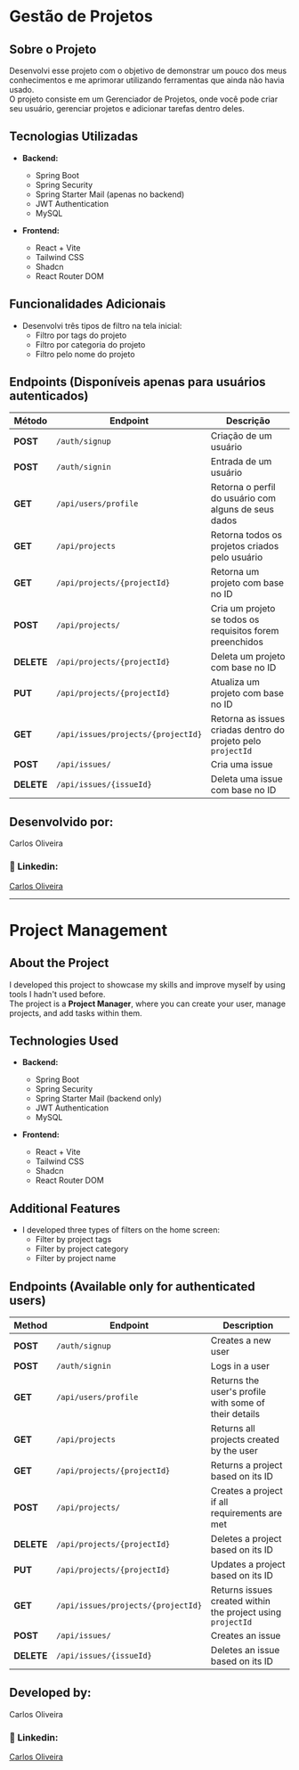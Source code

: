 # Gestão de Projetos

## Sobre o Projeto
Desenvolvi esse projeto com o objetivo de demonstrar um pouco dos meus conhecimentos e me aprimorar utilizando ferramentas que ainda não havia usado.  
O projeto consiste em um Gerenciador de Projetos, onde você pode criar seu usuário, gerenciar projetos e adicionar tarefas dentro deles.

## Tecnologias Utilizadas
- **Backend:**
  - Spring Boot
  - Spring Security
  - Spring Starter Mail (apenas no backend)
  - JWT Authentication
  - MySQL

- **Frontend:**
  - React + Vite
  - Tailwind CSS
  - Shadcn
  - React Router DOM

## Funcionalidades Adicionais
- Desenvolvi três tipos de filtro na tela inicial:
  - Filtro por tags do projeto
  - Filtro por categoria do projeto
  - Filtro pelo nome do projeto

## Endpoints (Disponíveis apenas para usuários autenticados)

| Método | Endpoint | Descrição |
|--------|---------|------------|
| **POST** | `/auth/signup` | Criação de um usuário |
| **POST** | `/auth/signin` | Entrada de um usuário |
| **GET** | `/api/users/profile` | Retorna o perfil do usuário com alguns de seus dados |
| **GET** | `/api/projects` | Retorna todos os projetos criados pelo usuário |
| **GET** | `/api/projects/{projectId}` | Retorna um projeto com base no ID |
| **POST** | `/api/projects/` | Cria um projeto se todos os requisitos forem preenchidos |
| **DELETE** | `/api/projects/{projectId}` | Deleta um projeto com base no ID |
| **PUT** | `/api/projects/{projectId}` | Atualiza um projeto com base no ID |
| **GET** | `/api/issues/projects/{projectId}` | Retorna as issues criadas dentro do projeto pelo `projectId` |
| **POST** | `/api/issues/` | Cria uma issue |
| **DELETE** | `/api/issues/{issueId}` | Deleta uma issue com base no ID |

## Desenvolvido por:
Carlos Oliveira

### 📌 Linkedin:
[Carlos Oliveira](https://www.linkedin.com/in/carlos-oliveira-338a04233/)

---

# Project Management

## About the Project
I developed this project to showcase my skills and improve myself by using tools I hadn't used before.  
The project is a **Project Manager**, where you can create your user, manage projects, and add tasks within them.

## Technologies Used
- **Backend:**
  - Spring Boot
  - Spring Security
  - Spring Starter Mail (backend only)
  - JWT Authentication
  - MySQL

- **Frontend:**
  - React + Vite
  - Tailwind CSS
  - Shadcn
  - React Router DOM

## Additional Features
- I developed three types of filters on the home screen:
  - Filter by project tags
  - Filter by project category
  - Filter by project name

## Endpoints (Available only for authenticated users)

| Method | Endpoint | Description |
|--------|---------|------------|
| **POST** | `/auth/signup` | Creates a new user |
| **POST** | `/auth/signin` | Logs in a user |
| **GET** | `/api/users/profile` | Returns the user's profile with some of their details |
| **GET** | `/api/projects` | Returns all projects created by the user |
| **GET** | `/api/projects/{projectId}` | Returns a project based on its ID |
| **POST** | `/api/projects/` | Creates a project if all requirements are met |
| **DELETE** | `/api/projects/{projectId}` | Deletes a project based on its ID |
| **PUT** | `/api/projects/{projectId}` | Updates a project based on its ID |
| **GET** | `/api/issues/projects/{projectId}` | Returns issues created within the project using `projectId` |
| **POST** | `/api/issues/` | Creates an issue |
| **DELETE** | `/api/issues/{issueId}` | Deletes an issue based on its ID |

## Developed by:
Carlos Oliveira

### 📌 Linkedin:
[Carlos Oliveira](https://www.linkedin.com/in/carlos-oliveira-338a04233/)
